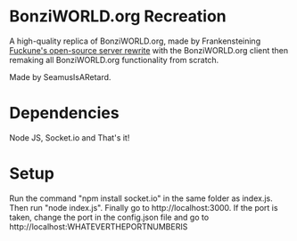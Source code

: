 # BonziWORLD.org Recreation
A high-quality replica of BonziWORLD.org, made by Frankensteining [Fuckune's open-source server rewrite](https://github.com/Funyegg/BonziWORLD-Server) with the BonziWORLD.org client then remaking all BonziWORLD.org functionality from scratch.

Made by SeamusIsARetard.

# Dependencies
Node JS, Socket.io and That's it!

# Setup
Run the command "npm install socket.io" in the same folder as index.js. Then run "node index.js". Finally go to http://localhost:3000. If the port is taken, change the port in the config.json file and go to http://localhost:WHATEVERTHEPORTNUMBERIS
